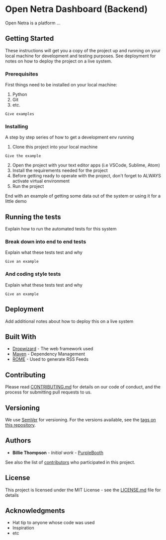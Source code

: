 # Open Netra Dashboard (Backend)

Open Netra is a platform ...

## Getting Started

These instructions will get you a copy of the project up and running on your local machine for development and testing purposes. See deployment for notes on how to deploy the project on a live system.

### Prerequisites

First things need to be installed on your local machine:
1. Python
2. Git
3. etc.

```
Give examples
```

### Installing

A step by step series of how to get a development env running

1. Clone this project into your local machine

```
Give the example
```

2. Open the project with your text editor apps (i.e VSCode, Sublime, Atom)
3. Install the requirements needed for the project
4. Before getting ready to operate with the project, don't forget to ALWAYS activate virtual environment
5. Run the project

End with an example of getting some data out of the system or using it for a little demo

## Running the tests

Explain how to run the automated tests for this system

### Break down into end to end tests

Explain what these tests test and why

```
Give an example
```

### And coding style tests

Explain what these tests test and why

```
Give an example
```

## Deployment

Add additional notes about how to deploy this on a live system

## Built With

* [Dropwizard](http://www.dropwizard.io/1.0.2/docs/) - The web framework used
* [Maven](https://maven.apache.org/) - Dependency Management
* [ROME](https://rometools.github.io/rome/) - Used to generate RSS Feeds

## Contributing

Please read [CONTRIBUTING.md](https://gist.github.com/PurpleBooth/b24679402957c63ec426) for details on our code of conduct, and the process for submitting pull requests to us.

## Versioning

We use [SemVer](http://semver.org/) for versioning. For the versions available, see the [tags on this repository](https://github.com/your/project/tags). 

## Authors

* **Billie Thompson** - *Initial work* - [PurpleBooth](https://github.com/PurpleBooth)

See also the list of [contributors](https://github.com/your/project/contributors) who participated in this project.

## License

This project is licensed under the MIT License - see the [LICENSE.md](LICENSE.md) file for details

## Acknowledgments

* Hat tip to anyone whose code was used
* Inspiration
* etc

